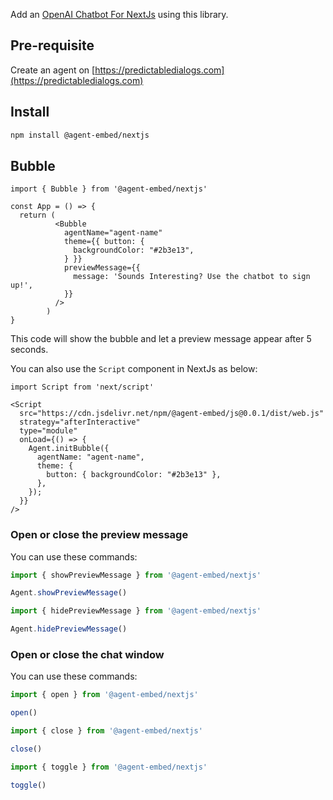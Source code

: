 Add an [OpenAI Chatbot For NextJs](https://predictabledialogs.com) using this library.

## Pre-requisite
Create an agent on [https://predictabledialogs.com](https://predictabledialogs.com)

## Install

```bash
npm install @agent-embed/nextjs
```

## Bubble

```tsx
import { Bubble } from '@agent-embed/nextjs'

const App = () => {
  return (
          <Bubble
            agentName="agent-name"
            theme={{ button: { 
              backgroundColor: "#2b3e13",
            } }}
            previewMessage={{
              message: 'Sounds Interesting? Use the chatbot to sign up!',
            }}
          />  
        )
}
```

This code will show the bubble and let a preview message appear after 5 seconds.

You can also use the `Script` component in NextJs as below:

```tsx
import Script from 'next/script'

<Script
  src="https://cdn.jsdelivr.net/npm/@agent-embed/js@0.0.1/dist/web.js"
  strategy="afterInteractive"
  type="module"
  onLoad={() => {
    Agent.initBubble({
      agentName: "agent-name",
      theme: {
        button: { backgroundColor: "#2b3e13" },
      },
    });
  }}
/> 

```

### Open or close the preview message

You can use these commands:

```js
import { showPreviewMessage } from '@agent-embed/nextjs'

Agent.showPreviewMessage()
```

```js
import { hidePreviewMessage } from '@agent-embed/nextjs'

Agent.hidePreviewMessage()
```

### Open or close the chat window

You can use these commands:

```js
import { open } from '@agent-embed/nextjs'

open()
```

```js
import { close } from '@agent-embed/nextjs'

close()
```

```js
import { toggle } from '@agent-embed/nextjs'

toggle()
```

